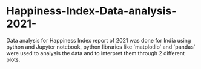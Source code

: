 # Happiness-Index-Data-analysis-2021-
Data analysis for Happiness Index report of 2021 was done for India using python and Jupyter notebook, python libraries like 'matplotlib' and 'pandas' were used to analysis the data and to interpret them through 2 different plots.
